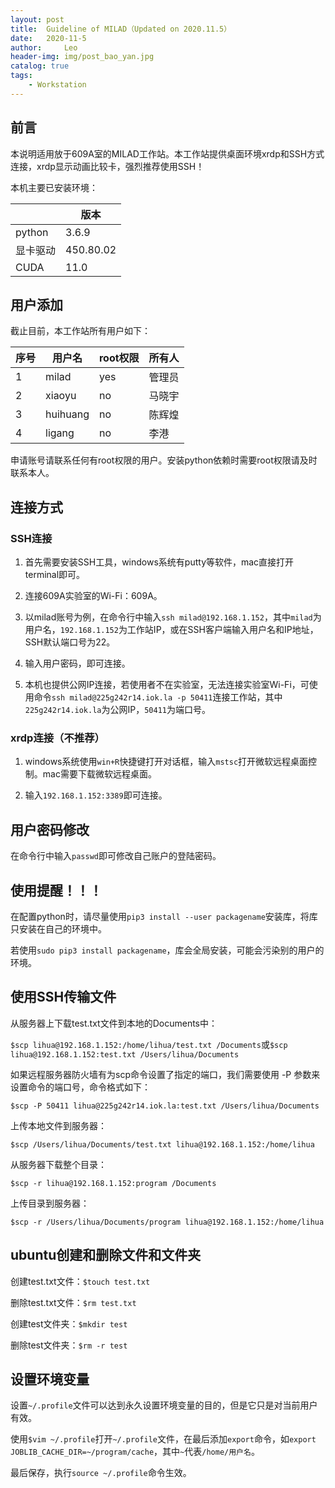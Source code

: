 ```yaml
---
layout: post
title:  Guideline of MILAD（Updated on 2020.11.5）
date:   2020-11-5
author:     Leo
header-img: img/post_bao_yan.jpg
catalog: true
tags:
    - Workstation
---
```



## 前言

本说明适用放于609A室的MILAD工作站。本工作站提供桌面环境xrdp和SSH方式连接，xrdp显示动画比较卡，强烈推荐使用SSH！

本机主要已安装环境：

|     |  版本  |  
|  ----  | ----  |  
| python  | 3.6.9 | 
| 显卡驱动  | 450.80.02 | 
| CUDA  | 11.0 | 

## 用户添加

截止目前，本工作站所有用户如下：

|  序号   |  用户名  |  root权限 | 所有人|
|  ----  | ----  |  ----  | ----  |
| 1  | milad | yes | 管理员 |
| 2  | xiaoyu | no | 马晓宇 |
| 3  | huihuang | no | 陈辉煌 |
| 4  | ligang | no | 李港 |

申请账号请联系任何有root权限的用户。安装python依赖时需要root权限请及时联系本人。

## 连接方式
### SSH连接
1. 首先需要安装SSH工具，windows系统有putty等软件，mac直接打开terminal即可。

2. 连接609A实验室的Wi-Fi：609A。

3. 以milad账号为例，在命令行中输入`ssh milad@192.168.1.152`，其中`milad`为用户名，`192.168.1.152`为工作站IP，或在SSH客户端输入用户名和IP地址，SSH默认端口号为22。

4. 输入用户密码，即可连接。

5. 本机也提供公网IP连接，若使用者不在实验室，无法连接实验室Wi-Fi，可使用命令`ssh milad@225g242r14.iok.la -p 50411`连接工作站，其中`225g242r14.iok.la`为公网IP，`50411`为端口号。

### xrdp连接（不推荐）
1. windows系统使用`win+R`快捷键打开对话框，输入`mstsc`打开微软远程桌面控制。mac需要下载微软远程桌面。

2. 输入`192.168.1.152:3389`即可连接。

## 用户密码修改
在命令行中输入`passwd`即可修改自己账户的登陆密码。

## 使用提醒！！！

在配置python时，请尽量使用`pip3 install --user packagename`安装库，将库只安装在自己的环境中。

若使用`sudo pip3 install packagename`，库会全局安装，可能会污染别的用户的环境。

## 使用SSH传输文件

从服务器上下载test.txt文件到本地的Documents中：

`$scp lihua@192.168.1.152:/home/lihua/test.txt /Documents`或`$scp lihua@192.168.1.152:test.txt /Users/lihua/Documents`

如果远程服务器防火墙有为scp命令设置了指定的端口，我们需要使用 -P 参数来设置命令的端口号，命令格式如下：

`$scp -P 50411 lihua@225g242r14.iok.la:test.txt /Users/lihua/Documents`

上传本地文件到服务器：

`$scp /Users/lihua/Documents/test.txt lihua@192.168.1.152:/home/lihua`

从服务器下载整个目录：

`$scp -r lihua@192.168.1.152:program /Documents`

上传目录到服务器：

`$scp -r /Users/lihua/Documents/program lihua@192.168.1.152:/home/lihua`

## ubuntu创建和删除文件和文件夹

创建test.txt文件：`$touch test.txt`

删除test.txt文件：`$rm test.txt`

创建test文件夹：`$mkdir test`

删除test文件夹：`$rm -r test`

## 设置环境变量

设置`~/.profile`文件可以达到永久设置环境变量的目的，但是它只是对当前用户有效。

使用`$vim ~/.profile`打开`~/.profile`文件，在最后添加`export`命令，如`export JOBLIB_CACHE_DIR=~/program/cache`，其中`~`代表`/home/用户名`。

最后保存，执行`source ~/.profile`命令生效。
